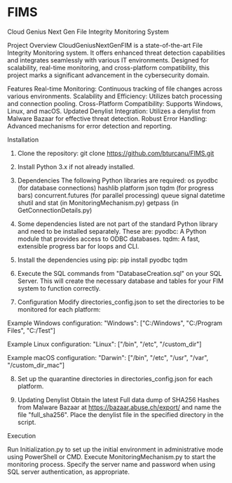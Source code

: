 # FIMS
Cloud Genius Next Gen File Integrity Monitoring System

Project Overview
CloudGeniusNextGenFIM is a state-of-the-art File Integrity Monitoring system. It offers enhanced threat detection capabilities and integrates seamlessly with various IT environments. Designed for scalability, real-time monitoring, and cross-platform compatibility, this project marks a significant advancement in the cybersecurity domain.

Features
Real-time Monitoring: Continuous tracking of file changes across various environments.
Scalability and Efficiency: Utilizes batch processing and connection pooling.
Cross-Platform Compatibility: Supports Windows, Linux, and macOS.
Updated Denylist Integration: Utilizes a denylist from Malware Bazaar for effective threat detection.
Robust Error Handling: Advanced mechanisms for error detection and reporting.

Installation
1. Clone the repository:
git clone https://github.com/bturcanu/FIMS.git

2. Install Python 3.x if not already installed.

3. Dependencies
The following Python libraries are required:
os
pyodbc (for database connections)
hashlib
platform
json
tqdm (for progress bars)
concurrent.futures (for parallel processing)
queue
signal
datetime
shutil and stat (in MonitoringMechanism.py)
getpass (in GetConnectionDetails.py)

4. Some dependencies listed are not part of the standard Python library and need to be installed separately. These are:
pyodbc: A Python module that provides access to ODBC databases.
tqdm: A fast, extensible progress bar for loops and CLI.

5. Install the dependencies using pip:
pip install pyodbc tqdm

6. Execute the SQL commands from "DatabaseCreation.sql" on your SQL Server. This will create the necessary database and tables for your FIM system to function correctly.

7. Configuration
Modify directories_config.json to set the directories to be monitored for each platform:

  Example Windows configuration:
  "Windows": ["C:/Windows", "C:/Program Files", "C:/Test"]

  Example Linux configuration:
  "Linux": ["/bin", "/etc", "/custom_dir"]

  Example macOS configuration:
  "Darwin": ["/bin", "/etc", "/usr", "/var", "/custom_dir_mac"]

8. Set up the quarantine directories in directories_config.json for each platform.

9. Updating Denylist
Obtain the latest Full data dump of SHA256 Hashes from Malware Bazaar at https://bazaar.abuse.ch/export/ and name the file "full_sha256".
Place the denylist file in the specified directory in the script.

Execution

Run Initialization.py to set up the initial environment in administrative mode using PowerShell or CMD.
Execute MonitoringMechanism.py to start the monitoring process.
Specify the server name and password when using SQL server authentication, as appropriate. 
